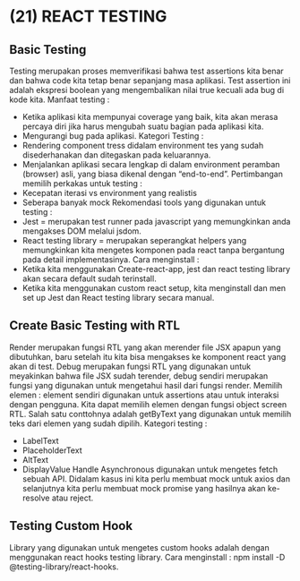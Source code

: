 # (21) REACT TESTING
## Basic Testing
Testing merupakan proses memverifikasi bahwa test assertions kita benar dan bahwa code kita tetap benar sepanjang masa aplikasi. Test assertion ini adalah ekspresi boolean yang mengembalikan nilai true kecuali ada bug di kode kita.
Manfaat testing : 
-    Ketika aplikasi kita mempunyai coverage yang baik, kita akan merasa percaya diri jika harus mengubah suatu bagian pada aplikasi kita.
-    Mengurangi bug pada aplikasi.
Kategori Testing :
-    Rendering component tress didalam environment tes yang sudah disederhanakan dan ditegaskan pada keluarannya.
-    Menjalankan aplikasi secara lengkap di dalam environment peramban (browser) asli, yang biasa dikenal dengan “end-to-end”.
Pertimbangan memilih perkakas untuk testing :
-    Kecepatan iterasi vs environment yang realistis
-    Seberapa banyak mock
Rekomendasi tools yang digunakan untuk testing :
-    Jest = merupakan test runner pada javascript yang memungkinkan anda mengakses DOM melalui jsdom.
-    React testing library = merupakan seperangkat helpers yang memungkinkan kita mengetes komponen pada react tanpa bergantung pada detail implementasinya.
Cara menginstall :
-    Ketika kita menggunakan Create-react-app, jest dan react testing library akan secara default sudah terinstall.
-    Ketika kita menggunakan custom react setup, kita menginstall dan men set up Jest dan React testing library secara manual.
## Create Basic Testing with RTL
Render merupakan fungsi RTL yang akan merender file JSX apapun yang dibutuhkan, baru setelah itu kita bisa mengakses ke komponent react yang akan di test.
Debug merupakan fungsi RTL yang digunakan untuk meyakinkan bahwa file JSX sudah terender, debug sendiri merupakan fungsi yang digunakan untuk mengetahui hasil dari fungsi render.
Memilih elemen : element sendiri digunakan untuk assertions atau untuk interaksi dengan pengguna. Kita dapat memilih elemen dengan fungsi object screen RTL. Salah satu conttohnya adalah getByText yang digunakan untuk memilih teks dari elemen yang sudah dipilih.
Kategori testing :
-    LabelText
-    PlaceholderText
-    AltText
-    DisplayValue
Handle Asynchronous digunakan untuk mengetes fetch sebuah API. Didalam kasus ini kita perlu membuat mock untuk axios dan selanjutnya kita perlu membuat mock promise yang hasilnya akan ke-resolve atau reject.
## Testing Custom Hook
Library yang digunakan untuk mengetes custom hooks adalah dengan menggunakan react hooks testing library. Cara menginstall : npm install -D @testing-library/react-hooks.